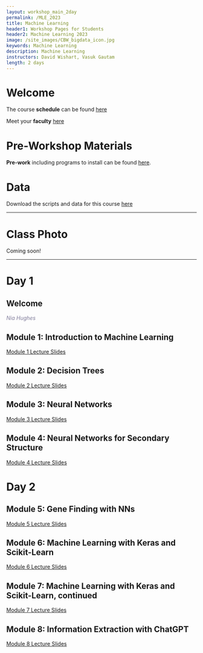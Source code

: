 ```yaml
---
layout: workshop_main_2day
permalink: /MLE_2023
title: Machine Learning
header1: Workshop Pages for Students
header2: Machine Learning 2023
image: /site_images/CBW_bigdata_icon.jpg
keywords: Machine Learning
description: Machine Learning
instructors: David Wishart, Vasuk Gautam
length: 2 days
---
```


# Welcome <a id="welcome"></a> 

The course **schedule** can be found [here](https://bioinformaticsdotca.github.io/MLE_2023_schedule)

Meet your **faculty** [here](https://drive.google.com/file/d/1PzuoAGbC9OAxE8kAwkA1oyTvIpt4UZwl/view?usp=drive_link) 

# Pre-Workshop Materials <a id="preworkshop"></a>

**Pre-work** including programs to install can be found [here](https://docs.google.com/forms/d/e/1FAIpQLSckky4be53s62TkKLVMiTeOr3Rw0lwA5xN1rBkyExM3qEZIVA/viewform).  

# Data

Download the scripts and data for this course [here](https://drive.google.com/file/d/1MeMJ7B3Au8-a_w7ogSECZayb49Km961k/view?usp=sharing)

***

# Class Photo

Coming soon!

***

# Day 1 <a id="day1"></a>

## Welcome

*<font color="#827e9c">Nia Hughes</font>*

## Module 1: Introduction to Machine Learning

[Module 1 Lecture Slides](https://drive.google.com/file/d/1wHJ9nxyyBNs9nHbzmHMFaYqVc4wKN1Aj/view?usp=drive_link)  

## Module 2: Decision Trees

[Module 2 Lecture Slides](https://drive.google.com/file/d/14T7UWtPtM8__2PJdyH8b471s9JrTgu0F/view?usp=drive_link)  

## Module 3: Neural Networks

[Module 3 Lecture Slides](https://drive.google.com/file/d/1IXHQ2SNaJHGGEspnKJ4bojOeSFWpfDDs/view?usp=drive_link)  

## Module 4: Neural Networks for Secondary Structure

[Module 4 Lecture Slides](https://drive.google.com/file/d/15quvdaTxUXO3BvMdScVfpvoXDblFWfXE/view?usp=drive_link)  

# Day 2 <a id="day2"></a>

## Module 5: Gene Finding with NNs

[Module 5 Lecture Slides](https://drive.google.com/file/d/1R651OJ3DY5cAN7IAV6NmutfSYrfgBqrE/view?usp=drive_link)  

## Module 6: Machine Learning with Keras and Scikit-Learn

[Module 6 Lecture Slides](https://drive.google.com/file/d/1p2QHlx5Yq6klQMnAxC_G0CDLubCaiBUc/view?usp=drive_link)  

## Module 7: Machine Learning with Keras and Scikit-Learn, continued

[Module 7 Lecture Slides](https://drive.google.com/file/d/1zvuElLllybbOkvWv5IsjZZuMRXb6O9Rg/view?usp=drive_link)  

## Module 8: Information Extraction with ChatGPT

[Module 8 Lecture Slides](https://drive.google.com/file/d/1TZd6vpqvCYz0K2uJKBOjX0Q5oaPtIwmV/view?usp=drive_link)  
